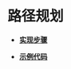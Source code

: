 # 路径规划<a name="ZH-CN_TOPIC_0000001099341114"></a>

-   **[实现步骤](javascript-api-path-planning.md)**  

-   **[示例代码](javascript-api-sample-code.md)**  


